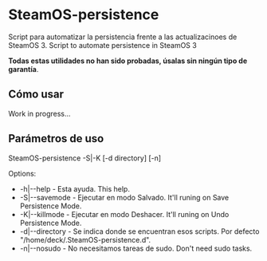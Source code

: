 # SteamOS-persistence
Script para automatizar la persistencia frente a las actualizacinoes de SteamOS 3. Script to automate persistence in SteamOS 3

**Todas estas utilidades no han sido probadas, úsalas sin ningún tipo de garantía**.

## Cómo usar
Work in progress...
## Parámetros de uso
SteamOS-persistence -S|-K [-d directory] [-n]

Options:
- -h|--help - Esta ayuda. This help.
- -S|--savemode - Ejecutar en modo Salvado. It'll runing on Save Persistence Mode.
- -K|--killmode - Ejecutar en modo Deshacer. It'll runing on Undo Persistence Mode.
- -d|--directory - Se indica donde se encuentran esos scripts. Por defecto "/home/deck/.SteamOS-persistence.d".
- -n|--nosudo - No necesitamos tareas de sudo. Don't need sudo tasks.
